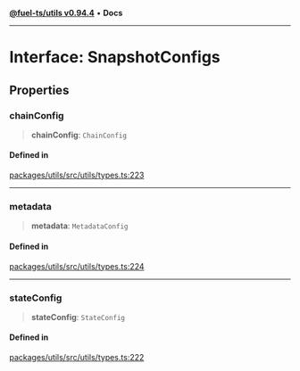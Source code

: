 [**@fuel-ts/utils v0.94.4**](../index.md) • **Docs**

***

# Interface: SnapshotConfigs

## Properties

### chainConfig

> **chainConfig**: `ChainConfig`

#### Defined in

[packages/utils/src/utils/types.ts:223](https://github.com/FuelLabs/fuels-ts/blob/1179e6c5f7a6085ce05c50d65a6afd87ec8d264f/packages/utils/src/utils/types.ts#L223)

***

### metadata

> **metadata**: `MetadataConfig`

#### Defined in

[packages/utils/src/utils/types.ts:224](https://github.com/FuelLabs/fuels-ts/blob/1179e6c5f7a6085ce05c50d65a6afd87ec8d264f/packages/utils/src/utils/types.ts#L224)

***

### stateConfig

> **stateConfig**: `StateConfig`

#### Defined in

[packages/utils/src/utils/types.ts:222](https://github.com/FuelLabs/fuels-ts/blob/1179e6c5f7a6085ce05c50d65a6afd87ec8d264f/packages/utils/src/utils/types.ts#L222)
